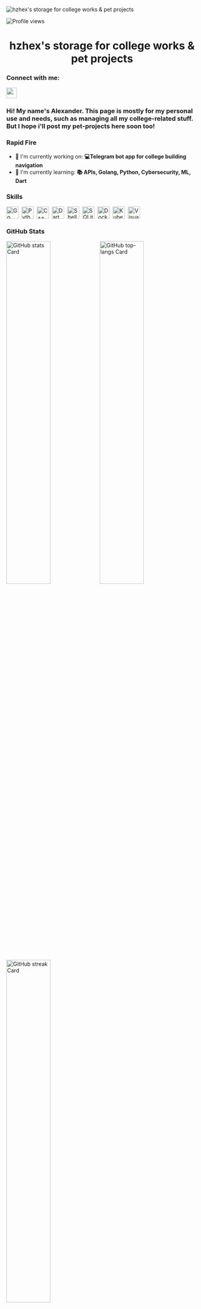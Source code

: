 ![hzhex's storage for college works & pet projects](https://static.wixstatic.com/media/53fad0_ce0704caa0174d6aa9b2b8101a62fa77~mv2.gif)

![Profile views](https://komarev.com/ghpvc/?username=hzhexee&label=Profile%20views&color=0e75b6&style=flat)

<div id="toc">
  <ul align="center" style="list-style: none">
    <summary>
      <h1>
        hzhex's storage for college works & pet projects
      </h1>
    </summary>
  </ul>
</div>

**<h3 align="left">Connect with me:</h3>** 
<p align="left"><a href="https://github.com/hzhexee" target="_blank"><img src="https://img.shields.io/badge/GitHub-100000?style=for-the-badge&logo=github&logoColor=white" height="28" style="margin-right: 4px"></a></p>

 **<h3 align="left">Hi! My name's Alexander. This page is mostly for my personal use and needs, such as managing all my college-related stuff. But I hope i'll post my pet-projects here soon too!</h3>**

**<h3 align="left">Rapid Fire</h3>**

- 💼 I'm currently working on: **💻Telegram bot app for college building navigation**
- 🌱 I'm currently learning: **📚 APIs, Golang, Python, Cybersecurity, ML, Dart**

 **<h3 align="left">Skills</h3>**

<div style="display: flex; flex-wrap: wrap; gap: 4px; justify-content: left;"><img src="https://img.shields.io/badge/Go-00ADD8?logo=go&logoColor=white" height="32" alt="Go" style="margin-right: 4px"> <img src="https://img.shields.io/badge/Python-306998?logo=python&logoColor=white" height="32" alt="Python" style="margin-right: 4px"> <img src="https://img.shields.io/badge/C%2B%2B-F34B7F?logo=c%2B%2B&logoColor=white" height="32" alt="C++" style="margin-right: 4px"> <img src="https://img.shields.io/badge/Dart-0175C2?logo=dart&logoColor=white" height="32" alt="Dart" style="margin-right: 4px"> <img src="https://img.shields.io/badge/Shell-4EAA25?logo=gnu-bash&logoColor=white" height="32" alt="Shell" style="margin-right: 4px"> <img src="https://img.shields.io/badge/SQLite-003B57?logo=sqlite&logoColor=white" height="32" alt="SQLite" style="margin-right: 4px"> <img src="https://img.shields.io/badge/Docker-2496ED?logo=docker&logoColor=white" height="32" alt="Docker" style="margin-right: 4px"> <img src="https://img.shields.io/badge/Kubernetes-326CE5?logo=kubernetes&logoColor=white" height="32" alt="Kubernetes" style="margin-right: 4px"> <img src="https://img.shields.io/badge/Visual_Studio_Code-007ACC?logo=visual-studio-code&logoColor=white" height="32" alt="Visual Studio Code" style="margin-right: 4px"></div>

 **<h3 align="left">GitHub Stats</h3>**

<p align="left">
  <img width="48%" src="https://github-readme-stats.vercel.app/api?username=hzhexee&theme=tokyonight&cache_seconds=1800&border_radius=4&hide_title=false&hide_rank=false&show_icons=true&include_all_commits=true&line_height=25&text_bold=false&show=" alt="GitHub stats Card" />
  <img width="48%" src="https://github-readme-stats.vercel.app/api/top-langs?username=hzhexee&theme=tokyonight&cache_seconds=1800&border_radius=4&hide_title=false&layout=donut&langs_count=5&card_width=400&hide_progress=false" alt="GitHub top-langs Card" />
</p>

<p align="left">
  <img width="48%" src="https://streak-stats.demolab.com/?user=hzhexee&theme=tokyonight&hide_border=false&border_radius=4.5&date_format=M+j%5B%2C+Y%5D&mode=daily&disable_animations=false&hide_total_contributions=false&hide_current_streak=false&hide_longest_streak=false&exclude_days=&locale=en&card_height=200" alt="GitHub streak Card" />
</p>

